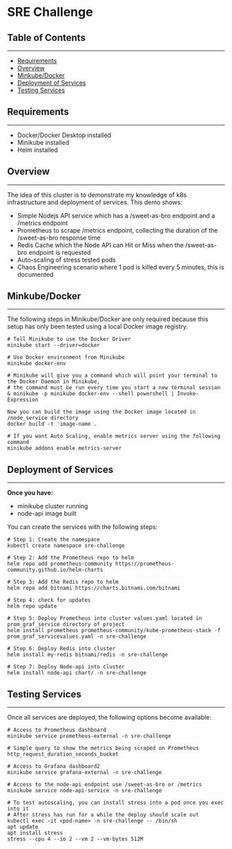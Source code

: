 # SRE Challenge

## Table of Contents
***
- [Requirements](#requirements)
- [Overview](#overview)
- [Minkube/Docker](#minkubedocker)
- [Deployment of Services](#deployment-of-services)
- [Testing Services](#testing-services)

## Requirements
***
- Docker/Docker Desktop installed
- Minikube installed
- Helm installed

## Overview
***
The idea of this cluster is to demonstrate my knowledge of k8s infrastructure and deployment of services.
This demo shows:
- Simple Nodejs API service which has a /sweet-as-bro endpoint and a /metrics endpoint
- Prometheus to scrape /metrics endpoint, collecting the duration of the /sweet-as-bro response time
- Redis Cache which the Node API can Hit or Miss when the /sweet-as-bro endpoint is requested
- Auto-scaling of stress tested pods
- Chaos Engineering scenario where 1 pod is killed every 5 minutes, this is documented


## Minkube/Docker
***
The following steps in Minikube/Docker are only required because this setup has only been tested using a local Docker 
image registry.

``` 
# Tell Minikube to use the Docker Driver
minikube start --driver=docker

# Use Docker environment from Minikube
minikube docker-env

# Minikube will give you a command which will point your terminal to the Docker Daemon in Minikube, 
# the command must be run every time you start a new terminal session
& minikube -p minikube docker-env --shell powershell | Invoke-Expression

Now you can build the image using the Docker image located in /node_service directory
docker build -t 'image-name .

# If you want Auto Scaling, enable metrics server using the following command
minikube addons enable metrics-server
```

## Deployment of Services
***
**Once you have:**
- minikube cluster running
- node-api image built

You can create the services with the following steps:
```
# Step 1: Create the namespace
kubectl create namespace sre-challenge

# Step 2: Add the Prometheus repo to helm
helm repo add prometheus-community https://prometheus-community.github.io/helm-charts 

# Step 3: Add the Redis repo to helm
helm repo add bitnami https://charts.bitnami.com/bitnami

# Step 4: check for updates
helm repo update

# Step 5: Deploy Prometheus into cluster values.yaml located in prom_graf_service directory of project
helm install prometheus prometheus-community/kube-prometheus-stack -f prom_graf_servicevalues.yaml -n sre-challenge

# Step 6: Deploy Redis into cluster
helm install my-redis bitnami/redis -n sre-challenge

# Step 7: Deploy Node-api into cluster
helm install node-api chart/ -n sre-challenge
```

## Testing Services
***
Once all services are deployed, the following options become available:

```
# Access to Prometheus dashboard
minikube service prometheus-external -n sre-challenge

# Simple query to show the metrics being scraped on Prometheus
http_request_duration_seconds_bucket

# Access to Grafana dashboard2
minikube service grafana-external -n sre-challenge

# Access to the node-api endpoint use /sweet-as-bro or /metrics
minikube service node-api-service -n sre-challenge

# To test autoscaling, you can install stress into a pod once you exec into it
# After stress has run for a while the deploy should scale out
kubectl exec -it <pod-name> -n sre-challenge -- /bin/sh
apt update
apt install stress
stress --cpu 4 --io 2 --vm 2 --vm-bytes 512M

```